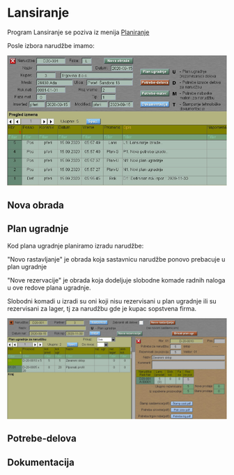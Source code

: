 # Lansiranje

Program Lansiranje se poziva iz menija [Planiranje](../p1_sr.md)

Posle izbora narudžbe imamo:

![Image](lans_start01.jpg)

## Nova obrada

## Plan ugradnje

Kod plana ugradnje planiramo izradu narudžbe:

"Novo rastavljanje" je obrada koja sastavnicu narudžbe
ponovo prebacuje u plan ugradnje 

"Nove rezervacije" je obrada koja dodeljuje slobodne komade
radnih naloga u ove redove plana ugradnje. 

Slobodni komadi u izradi su oni koji nisu rezervisani u 
plan ugradnje ili su rezervisani za lager, tj za narudžbu
gde je kupac sopstvena firma.

![Image](plan_ugr01.jpg)

## Potrebe-delova

## Dokumentacija
